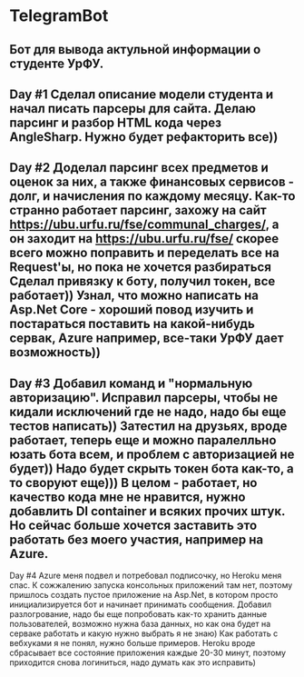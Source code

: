 # TelegramBot
Бот для вывода актульной информации о студенте УрФУ.
----------------------------------------------------
Day #1
Сделал описание модели студента и начал писать парсеры для сайта.
Делаю парсинг и разбор HTML кода через AngleSharp.
Нужно будет рефакторить все))
----------------------------------------------------
Day #2
Доделал парсинг всех предметов и оценок за них,  а также финансовых сервисов - долг, и начисления по каждому месяцу.
Как-то странно работает парсинг, захожу на сайт https://ubu.urfu.ru/fse/communal_charges/, а он заходит на https://ubu.urfu.ru/fse/ скорее всего можно поправить и переделать все на Request'ы, но пока не хочется разбираться
Сделал привязку к боту, получил токен, все работает))
Узнал, что можно написать на Asp.Net Core - хороший повод изучить и постараться поставить на какой-нибудь сервак, Azure например, все-таки УрФУ дает возможность))
----------------------------------------------------
 Day #3
 Добавил команд и "нормальную авторизацию". Исправил парсеры, чтобы не кидали исключений где не надо, надо бы еще тестов написать)) Затестил на друзьях, вроде работает, теперь еще и можно паралелльно юзать бота всем, и проблем с авторизацией не будет))
Надо будет скрыть токен бота как-то, а то своруют еще)))  В целом - работает, но качество кода мне не нравится, нужно добавлить DI container и всяких прочих штук. Но сейчас больше хочется заставить это работать без моего участия, например на Azure. 
-------------------------------------------
Day #4
Azure меня подвел и потребовал подписочку, но Heroku меня спас. К сожжалению запуска консольных приложений там нет, поэтому пришлось создать пустое  приложение на  Asp.Net, в котором просто инициализируется бот и начинает принимать сообщения.
Добавил разлогрование, надо бы еще попробовать как-то хранить данные пользователей, возможно нужна база данных, но как она будет на серваке работать и какую нужно выбрать я не знаю)
Как работать с вебхуками я не понял, нужно больше примеров. Heroku вроде сбрасывает все состояние приложения каждые 20-30 минут, поэтому приходится снова логиниться, надо думать как это исправить)
 